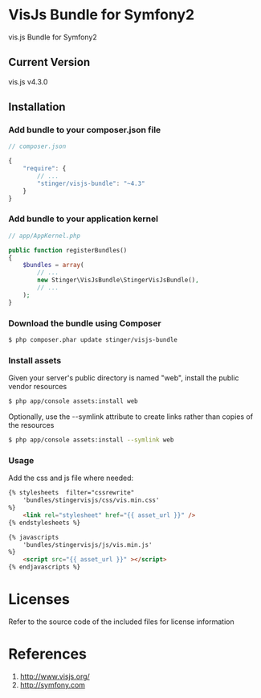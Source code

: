 # VisJs Bundle for Symfony2
vis.js Bundle for Symfony2

## Current Version

vis.js v4.3.0

## Installation

### Add bundle to your composer.json file

``` js
// composer.json

{
    "require": {
		// ...
        "stinger/visjs-bundle": "~4.3"
    }
}
```

### Add bundle to your application kernel

``` php
// app/AppKernel.php

public function registerBundles()
{
    $bundles = array(
        // ...
        new Stinger\VisJsBundle\StingerVisJsBundle(),
        // ...
    );
}
```

### Download the bundle using Composer

``` bash
$ php composer.phar update stinger/visjs-bundle
```

### Install assets

Given your server's public directory is named "web", install the public vendor resources

``` bash
$ php app/console assets:install web
```

Optionally, use the --symlink attribute to create links rather than copies of the resources 

``` bash
$ php app/console assets:install --symlink web
```

### Usage

Add the css and js file where needed:

``` html
{% stylesheets  filter="cssrewrite"
	'bundles/stingervisjs/css/vis.min.css'
%}
	<link rel="stylesheet" href="{{ asset_url }}" />
{% endstylesheets %}

{% javascripts
	'bundles/stingervisjs/js/vis.min.js'
%}
	<script src="{{ asset_url }}" ></script>
{% endjavascripts %}
```


# Licenses

Refer to the source code of the included files for license information

# References

1. http://www.visjs.org/
2. http://symfony.com